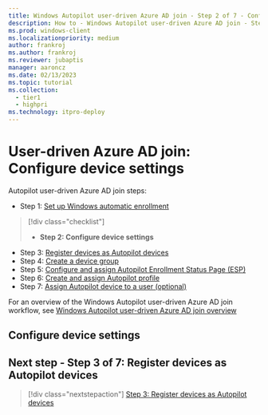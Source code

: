 ```yaml
---
title: Windows Autopilot user-driven Azure AD join - Step 2 of 7 - Configure device settings
description: How to - Windows Autopilot user-driven Azure AD join - Step 2 of 7 - Configure device settings.
ms.prod: windows-client
ms.localizationpriority: medium
author: frankroj
ms.author: frankroj
ms.reviewer: jubaptis
manager: aaroncz
ms.date: 02/13/2023
ms.topic: tutorial
ms.collection: 
  - tier1
  - highpri
ms.technology: itpro-deploy
---
```


# User-driven Azure AD join: Configure device settings

Autopilot user-driven Azure AD join steps:
- Step 1: [Set up Windows automatic enrollment](azure-ad-join-automatic-enrollment.md)
> [!div class="checklist"]
> - **Step 2: Configure device settings**
- Step 3: [Register devices as Autopilot devices](azure-ad-join-register-device.md)
- Step 4: [Create a device group](azure-ad-join-device-group.md)
- Step 5: [Configure and assign Autopilot Enrollment Status Page (ESP)](azure-ad-join-esp.md)
- Step 6: [Create and assign Autopilot profile](azure-ad-join-autopilot-profile.md)
- Step 7: [Assign Autopilot device to a user (optional)](azure-ad-join-assign-device-to-user.md)

For an overview of the Windows Autopilot user-driven Azure AD join workflow, see [Windows Autopilot user-driven Azure AD join overview](azure-ad-join-workflow.md)

## Configure device settings

## Next step - Step 3 of 7: Register devices as Autopilot devices

> [!div class="nextstepaction"]
> [Step 3: Register devices as Autopilot devices](azure-ad-join-register-device.md)
